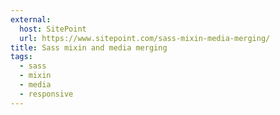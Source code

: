 ```yaml
---
external:
  host: SitePoint
  url: https://www.sitepoint.com/sass-mixin-media-merging/
title: Sass mixin and media merging
tags:
  - sass
  - mixin
  - media
  - responsive
---
```

